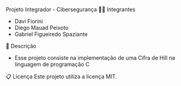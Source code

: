 Projeto Integrador - Cibersegurança
🧑‍🎓 Integrantes

- Davi Fiorini
- Diego Mauad Peixoto
- Gabriel Figueiredo Spaziante

📝 Descrição
- Esse projeto consiste na implementação de uma Cifra de Hill na linguagem de programação C

📋 Licença
Este projeto utiliza a licença MIT.
